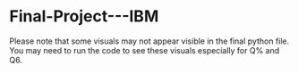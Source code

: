 # Final-Project---IBM
Please note that some visuals may not appear visible in the final python file. You may need to run the code to see these visuals especially for Q% and Q6.
